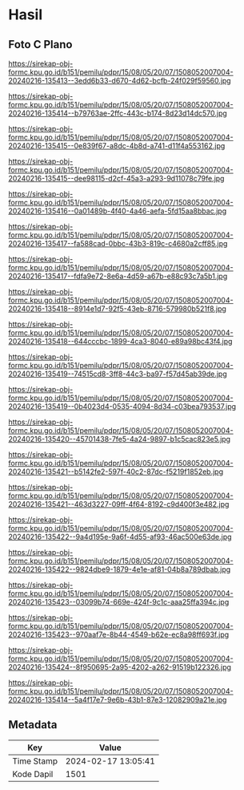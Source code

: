 # Hasil

## Foto C Plano

https://sirekap-obj-formc.kpu.go.id/b151/pemilu/pdpr/15/08/05/20/07/1508052007004-20240216-135413--3edd6b33-d670-4d62-bcfb-24f029f59560.jpg

https://sirekap-obj-formc.kpu.go.id/b151/pemilu/pdpr/15/08/05/20/07/1508052007004-20240216-135414--b79763ae-2ffc-443c-b174-8d23d14dc570.jpg

https://sirekap-obj-formc.kpu.go.id/b151/pemilu/pdpr/15/08/05/20/07/1508052007004-20240216-135415--0e839f67-a8dc-4b8d-a741-d11f4a553162.jpg

https://sirekap-obj-formc.kpu.go.id/b151/pemilu/pdpr/15/08/05/20/07/1508052007004-20240216-135415--dee98115-d2cf-45a3-a293-9d11078c79fe.jpg

https://sirekap-obj-formc.kpu.go.id/b151/pemilu/pdpr/15/08/05/20/07/1508052007004-20240216-135416--0a01489b-4f40-4a46-aefa-5fd15aa8bbac.jpg

https://sirekap-obj-formc.kpu.go.id/b151/pemilu/pdpr/15/08/05/20/07/1508052007004-20240216-135417--fa588cad-0bbc-43b3-819c-c4680a2cff85.jpg

https://sirekap-obj-formc.kpu.go.id/b151/pemilu/pdpr/15/08/05/20/07/1508052007004-20240216-135417--fdfa9e72-8e6a-4d59-a67b-e88c93c7a5b1.jpg

https://sirekap-obj-formc.kpu.go.id/b151/pemilu/pdpr/15/08/05/20/07/1508052007004-20240216-135418--8914e1d7-92f5-43eb-8716-579980b521f8.jpg

https://sirekap-obj-formc.kpu.go.id/b151/pemilu/pdpr/15/08/05/20/07/1508052007004-20240216-135418--644cccbc-1899-4ca3-8040-e89a98bc43f4.jpg

https://sirekap-obj-formc.kpu.go.id/b151/pemilu/pdpr/15/08/05/20/07/1508052007004-20240216-135419--74515cd8-3ff8-44c3-ba97-f57d45ab39de.jpg

https://sirekap-obj-formc.kpu.go.id/b151/pemilu/pdpr/15/08/05/20/07/1508052007004-20240216-135419--0b4023d4-0535-4094-8d34-c03bea793537.jpg

https://sirekap-obj-formc.kpu.go.id/b151/pemilu/pdpr/15/08/05/20/07/1508052007004-20240216-135420--45701438-7fe5-4a24-9897-b1c5cac823e5.jpg

https://sirekap-obj-formc.kpu.go.id/b151/pemilu/pdpr/15/08/05/20/07/1508052007004-20240216-135421--b5142fe2-597f-40c2-87dc-f5219f1852eb.jpg

https://sirekap-obj-formc.kpu.go.id/b151/pemilu/pdpr/15/08/05/20/07/1508052007004-20240216-135421--463d3227-09ff-4f64-8192-c9d400f3e482.jpg

https://sirekap-obj-formc.kpu.go.id/b151/pemilu/pdpr/15/08/05/20/07/1508052007004-20240216-135422--9a4d195e-9a6f-4d55-af93-46ac500e63de.jpg

https://sirekap-obj-formc.kpu.go.id/b151/pemilu/pdpr/15/08/05/20/07/1508052007004-20240216-135422--9824dbe9-1879-4e1e-af81-04b8a789dbab.jpg

https://sirekap-obj-formc.kpu.go.id/b151/pemilu/pdpr/15/08/05/20/07/1508052007004-20240216-135423--03099b74-669e-424f-9c1c-aaa25ffa394c.jpg

https://sirekap-obj-formc.kpu.go.id/b151/pemilu/pdpr/15/08/05/20/07/1508052007004-20240216-135423--970aaf7e-8b44-4549-b62e-ec8a98ff693f.jpg

https://sirekap-obj-formc.kpu.go.id/b151/pemilu/pdpr/15/08/05/20/07/1508052007004-20240216-135424--8f950695-2a95-4202-a262-91519b122326.jpg

https://sirekap-obj-formc.kpu.go.id/b151/pemilu/pdpr/15/08/05/20/07/1508052007004-20240216-135414--5a4f17e7-9e6b-43b1-87e3-12082909a21e.jpg


## Metadata

| Key        | Value               |
| ---------- | ------------------- |
| Time Stamp | 2024-02-17 13:05:41 |
| Kode Dapil | 1501                |



